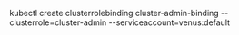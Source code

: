 kubectl create clusterrolebinding cluster-admin-binding --clusterrole=cluster-admin --serviceaccount=venus:default